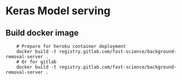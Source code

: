 # Keras Model serving 


## Build docker image
```
    # Prepare for heroku container deployment
    docker build -t registry.gitlab.com/fast-science/background-removal-server .
    # Or for gitlab
    docker build -t registry.gitlab.com/fast-science/background-removal-server .
```
